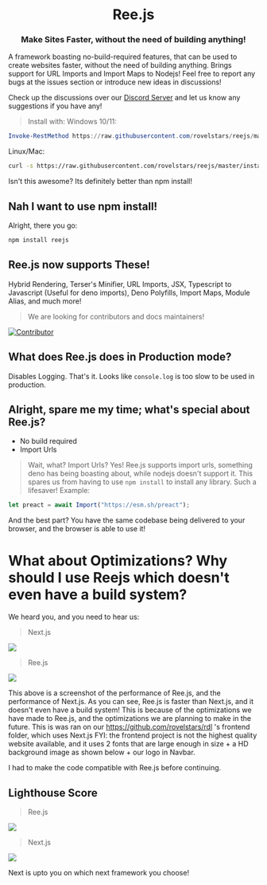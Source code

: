 <div align='center'>
  <h1>Ree.js</h1>
  <h3>Make Sites Faster, without the need of building anything!</h3>
</div>

A framework boasting no-build-required features, that can be used to create websites faster, without the need of building anything.
Brings support for URL Imports and Import Maps to Nodejs! Feel free to report any bugs at the issues section or introduce new ideas in discussions!

Check up the discussions over our [Discord Server](https://discord.gg/eWbt297SkU) and let us know any suggestions if you have any!

> Install with:
Windows 10/11:
```powershell
Invoke-RestMethod https://raw.githubusercontent.com/rovelstars/reejs/master/install.js | node
```

Linux/Mac:
```sh
curl -s https://raw.githubusercontent.com/rovelstars/reejs/master/install.js | node
```

Isn't this awesome? Its definitely better than npm install!

## Nah I want to use npm install!
Alright, there you go:
```sh
npm install reejs
```

## Ree.js now supports These!

Hybrid Rendering, Terser's Minifier, URL Imports, JSX, Typescript to Javascript (Useful for deno imports), Deno Polyfills, Import Maps, Module Alias, and much more!

> We are looking for contributors and docs maintainers!

[![Contributor](https://img.shields.io/badge/Contributor-Yes-green.svg?style=flat-square)](https://dscrdly.com/server)

## What does Ree.js does in Production mode?

Disables Logging. That's it. Looks like `console.log` is too slow to be used in production.

## Alright, spare me my time; what's special about Ree.js?

- No build required
- Import Urls

> Wait, what? Import Urls?
Yes! Ree.js supports import urls, something deno has being boasting about, while nodejs doesn't support it. This spares us from having to use `npm install` to install any library. Such a lifesaver!
Example:
```js
let preact = await Import("https://esm.sh/preact");
```

And the best part? You have the same codebase being delivered to your browser, and the browser is able to use it!

# What about Optimizations? Why should I use Reejs which doesn't even have a build system?
We heard you, and you need to hear us:
> Next.js

![](https://ren.reeee.ee/5Hw6_S950.png)

> Ree.js

![](https://ren.reeee.ee/5Hw7wCmif.png)

This above is a screenshot of the performance of Ree.js, and the performance of Next.js. As you can see, Ree.js is faster than Next.js, and it doesn't even have a build system! This is because of the optimizations we have made to Ree.js, and the optimizations we are planning to make in the future.
This is was ran on our https://github.com/rovelstars/rdl 's frontend folder, which uses Next.js
FYI: the frontend project is not the highest quality website available, and it uses 2 fonts that are large enough in size + a HD background image as shown below + our logo in Navbar.

I had to make the code compatible with Ree.js before continuing.

## Lighthouse Score

> Ree.js

![](https://images-ext-1.discordapp.net/external/EP-3miP82b7yobr7OSu8-rEU_q3aI-bnsoQgfXz8hy8/https/ren.reeee.ee/ogp/5Hw5oXMNL.png?width=1200&height=489)

> Next.js

![](https://images-ext-1.discordapp.net/external/pgd7Pa8shHBaMG-K5zyWo0HkFBOL6O-deYhDfypk5QA/https/ren.reeee.ee/ogp/5Hw6DYAda.png?width=1200&height=496)

Next is upto you on which next framework you choose!